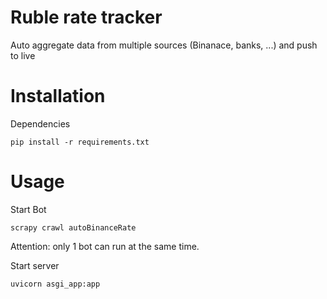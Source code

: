 # Ruble rate tracker
Auto aggregate data from multiple sources (Binanace, banks, ...) and push to live  
# Installation
Dependencies
```
pip install -r requirements.txt
```
# Usage
Start Bot
```
scrapy crawl autoBinanceRate
```
Attention: only 1 bot can run at the same time.

Start server 

``
uvicorn asgi_app:app 
``
